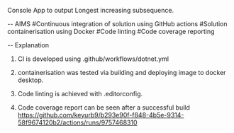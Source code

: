 Console App to output Longest increasing subsequence.

-- AIMS
#Continuous integration of solution using GitHub actions
#Solution containerisation using Docker
#Code linting
#Code coverage reporting

-- Explanation

1. CI is developed using .github/workflows/dotnet.yml

2. containerisation was tested via building and deploying image to docker desktop.

3. Code linting is achieved with .editorconfig.

4. Code coverage report can be seen after a successful build
   https://github.com/keyurb9/b293e90f-f848-4b5e-9314-58f9674120b2/actions/runs/9757468310

